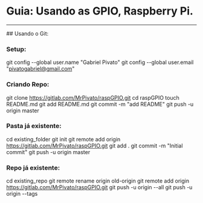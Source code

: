 # Guia: Usando as GPIO, Raspberry Pi.
<hr>
## Usando o Git:

### Setup:
git config --global user.name "Gabriel Pivato"
git config --global user.email "pivatogabriel@gmail.com"

### Criando Repo:
git clone https://gitlab.com/MrPivato/raspGPIO.git
cd raspGPIO
touch README.md
git add README.md
git commit -m "add README"
git push -u origin master

### Pasta já existente:
cd existing_folder
git init
git remote add origin https://gitlab.com/MrPivato/raspGPIO.git
git add .
git commit -m "Initial commit"
git push -u origin master

### Repo já existente:
cd existing_repo
git remote rename origin old-origin
git remote add origin https://gitlab.com/MrPivato/raspGPIO.git
git push -u origin --all
git push -u origin --tags